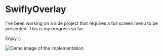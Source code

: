 # SwiflyOverlay

I've been working on a side project that requires a full screen menu to be presented. This is my progress so far. 

Enjoy :) 

![Demo image of the implementation][demo]


[demo]: https://github.com/edwinbosire/SwiflyOverlay/blob/master/demo.png "Demo image"
